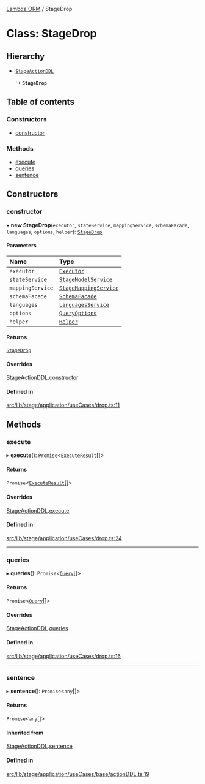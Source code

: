 [Lambda ORM](../README.md) / StageDrop

# Class: StageDrop

## Hierarchy

- [`StageActionDDL`](StageActionDDL.md)

  ↳ **`StageDrop`**

## Table of contents

### Constructors

- [constructor](StageDrop.md#constructor)

### Methods

- [execute](StageDrop.md#execute)
- [queries](StageDrop.md#queries)
- [sentence](StageDrop.md#sentence)

## Constructors

### constructor

• **new StageDrop**(`executor`, `stateService`, `mappingService`, `schemaFacade`, `languages`, `options`, `helper`): [`StageDrop`](StageDrop.md)

#### Parameters

| Name | Type |
| :------ | :------ |
| `executor` | [`Executor`](../interfaces/Executor.md) |
| `stateService` | [`StageModelService`](StageModelService.md) |
| `mappingService` | [`StageMappingService`](StageMappingService.md) |
| `schemaFacade` | [`SchemaFacade`](SchemaFacade.md) |
| `languages` | [`LanguagesService`](LanguagesService.md) |
| `options` | [`QueryOptions`](../interfaces/QueryOptions.md) |
| `helper` | [`Helper`](Helper.md) |

#### Returns

[`StageDrop`](StageDrop.md)

#### Overrides

[StageActionDDL](StageActionDDL.md).[constructor](StageActionDDL.md#constructor)

#### Defined in

[src/lib/stage/application/useCases/drop.ts:11](https://github.com/FlavioLionelRita/lambdaorm/blob/02a3343d/src/lib/stage/application/useCases/drop.ts#L11)

## Methods

### execute

▸ **execute**(): `Promise`\<[`ExecuteResult`](../interfaces/ExecuteResult.md)[]\>

#### Returns

`Promise`\<[`ExecuteResult`](../interfaces/ExecuteResult.md)[]\>

#### Overrides

[StageActionDDL](StageActionDDL.md).[execute](StageActionDDL.md#execute)

#### Defined in

[src/lib/stage/application/useCases/drop.ts:24](https://github.com/FlavioLionelRita/lambdaorm/blob/02a3343d/src/lib/stage/application/useCases/drop.ts#L24)

___

### queries

▸ **queries**(): `Promise`\<[`Query`](Query.md)[]\>

#### Returns

`Promise`\<[`Query`](Query.md)[]\>

#### Overrides

[StageActionDDL](StageActionDDL.md).[queries](StageActionDDL.md#queries)

#### Defined in

[src/lib/stage/application/useCases/drop.ts:16](https://github.com/FlavioLionelRita/lambdaorm/blob/02a3343d/src/lib/stage/application/useCases/drop.ts#L16)

___

### sentence

▸ **sentence**(): `Promise`\<`any`[]\>

#### Returns

`Promise`\<`any`[]\>

#### Inherited from

[StageActionDDL](StageActionDDL.md).[sentence](StageActionDDL.md#sentence)

#### Defined in

[src/lib/stage/application/useCases/base/actionDDL.ts:19](https://github.com/FlavioLionelRita/lambdaorm/blob/02a3343d/src/lib/stage/application/useCases/base/actionDDL.ts#L19)

